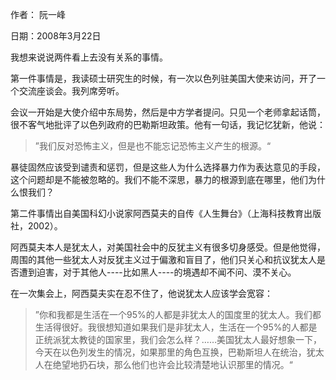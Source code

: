 
作者： 阮一峰

日期：2008年3月22日

我想来说说两件看上去没有关系的事情。

第一件事情是，我读硕士研究生的时候，有一次以色列驻美国大使来访问，开了一个交流座谈会。我列席旁听。

会议一开始是大使介绍中东局势，然后是中方学者提问。只见一个老师拿起话筒，很不客气地批评了以色列政府的巴勒斯坦政策。他有一句话，我记忆犹新，他说：

>”我们反对恐怖主义，但是也不能忘记恐怖主义产生的根源。“

暴徒固然应该受到谴责和惩罚，但是这些人为什么选择暴力作为表达意见的手段，这个问题却是不能被忽略的。我们不能不深思，暴力的根源到底在哪里，他们为什么恨我们？

第二件事情出自美国科幻小说家阿西莫夫的自传《人生舞台》（上海科技教育出版社，2002）。

阿西莫夫本人是犹太人，对美国社会中的反犹主义有很多切身感受。但是他觉得，周围的其他一些犹太人对反犹主义过于偏激和盲目了，他们只关心和抗议犹太人是否遭到迫害，对于其他人----比如黑人----的境遇却不闻不问、漠不关心。

在一次集会上，阿西莫夫实在忍不住了，他说犹太人应该学会宽容：

>”你和我都是生活在一个95%的人都是非犹太人的国度里的犹太人。我们都生活得很好。我很想知道如果我们是非犹太人，生活在一个95%的人都是正统派犹太教徒的国家里，我们会怎么样？……美国犹太人最好想象一下，今天在以色列发生的情况，如果那里的角色互换，巴勒斯坦人在统治，犹太人在绝望地扔石块，那么他们也许会比较清楚地认识那里的情况。“